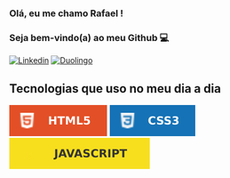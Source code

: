 ### Olá, eu me chamo Rafael !

### Seja bem-vindo(a) ao meu Github 💻

[![Linkedin](https://img.shields.io/badge/LinkedIn-0077B5?style=for-the-badge&logo=linkedin&logoColor=white)](https://br.linkedin.com/in/rafaelassuncaodev)
[![Duolingo](https://img.shields.io/badge/Duolingo-58CC02?style=for-the-badge&logo=Duolingo&logoColor=white)](https://www.duolingo.com/profile/RafaelAssun21)

## Tecnologias que uso no meu dia a dia

![HTML5](/imagens/HTML5-E34F26.svg)
![CSS class="no-click"](/imagens/CSS3-1572B6.svg)
![Javascript](/imagens/JavaScript-F7DF1E.svg)
